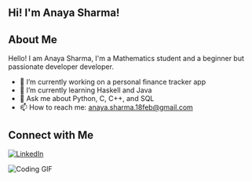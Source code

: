 ## Hi! I'm Anaya Sharma!

## About Me
Hello! I am Anaya Sharma, I'm a Mathematics student and a beginner but passionate developer developer. 

- 🔭 I’m currently working on a personal finance tracker app
- 🌱 I’m currently learning Haskell and Java
- 💬 Ask me about Python, C, C++, and SQL
- 📫 How to reach me: anaya.sharma.18feb@gmail.com

## Connect with Me
[![LinkedIn](https://img.shields.io/badge/LinkedIn-blue?style=flat&logo=linkedin)](https://www.linkedin.com/in/anayasharma9)

![Coding GIF]( https://i.pinimg.com/originals/88/a9/69/88a969c3e830bbcbff939ea870058d91.gif)
